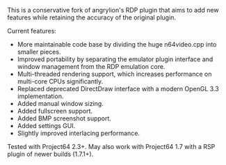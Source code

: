 This is a conservative fork of angrylion's RDP plugin that aims to add new features while retaining the accuracy of the original plugin.

Current features:
* More maintainable code base by dividing the huge n64video.cpp into smaller pieces.
* Improved portability by separating the emulator plugin interface and window management from the RDP emulation core.
* Multi-threaded rendering support, which increases performance on multi-core CPUs significantly.
* Replaced deprecated DirectDraw interface with a modern OpenGL 3.3 implementation.
* Added manual window sizing.
* Added fullscreen support.
* Added BMP screenshot support.
* Added settings GUI.
* Slightly improved interlacing performance.

Tested with Project64 2.3+. May also work with Project64 1.7 with a RSP plugin of newer builds (1.7.1+).
